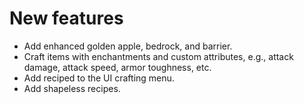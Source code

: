 # New features
* Add enhanced golden apple, bedrock, and barrier.
* Craft items with enchantments and custom attributes, e.g., attack damage, attack speed, armor toughness, etc.
* Add reciped to the UI crafting menu.
* Add shapeless recipes.
